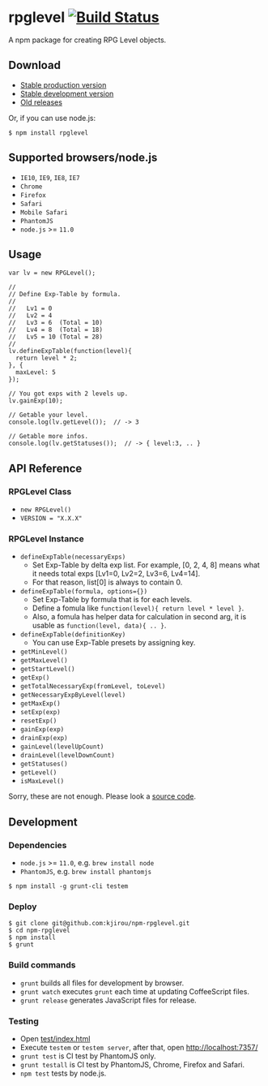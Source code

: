 rpglevel [![Build Status](https://travis-ci.org/kjirou/npm-rpglevel.png)](https://travis-ci.org/kjirou/npm-rpglevel)
========

A npm package for creating RPG Level objects.


## Download

- [Stable production version](https://raw.github.com/kjirou/npm-rpglevel/master/rpglevel.min.js)
- [Stable development version](https://raw.github.com/kjirou/npm-rpglevel/master/rpglevel.js)
- [Old releases](https://github.com/kjirou/npm-rpglevel/releases)

Or, if you can use node.js:
```
$ npm install rpglevel
```


## Supported browsers/node.js

- `IE10`, `IE9`, `IE8`, `IE7`
- `Chrome`
- `Firefox`
- `Safari`
- `Mobile Safari`
- `PhantomJS`
- `node.js` >= `11.0`


## Usage
```
var lv = new RPGLevel();

//
// Define Exp-Table by formula.
//
//   Lv1 = 0
//   Lv2 = 4
//   Lv3 = 6  (Total = 10)
//   Lv4 = 8  (Total = 18)
//   Lv5 = 10 (Total = 28)
//
lv.defineExpTable(function(level){
  return level * 2;
}, {
  maxLevel: 5
});

// You got exps with 2 levels up.
lv.gainExp(10);

// Getable your level.
console.log(lv.getLevel());  // -> 3

// Getable more infos.
console.log(lv.getStatuses());  // -> { level:3, .. }
```


## API Reference

### RPGLevel Class

- `new RPGLevel()`
- `VERSION = "X.X.X"`

### RPGLevel Instance

- `defineExpTable(necessaryExps)`
  - Set Exp-Table by delta exp list. For example, [0, 2, 4, 8] means what it needs total exps [Lv1=0, Lv2=2, Lv3=6, Lv4=14].
  - For that reason, list[0] is always to contain 0.
- `defineExpTable(formula, options={})`
  - Set Exp-Table by formula that is  for each levels.
  - Define a fomula like `function(level){ return level * level }`.
  - Also, a fomula has helper data for calculation in second arg, it is usable as `function(level, data){ .. }`.
- `defineExpTable(definitionKey)`
  - You can use Exp-Table presets by assigning key.
- `getMinLevel()`
- `getMaxLevel()`
- `getStartLevel()`
- `getExp()`
- `getTotalNecessaryExp(fromLevel, toLevel)`
- `getNecessaryExpByLevel(level)`
- `getMaxExp()`
- `setExp(exp)`
- `resetExp()`
- `gainExp(exp)`
- `drainExp(exp)`
- `gainLevel(levelUpCount)`
- `drainLevel(levelDownCount)`
- `getStatuses()`
- `getLevel()`
- `isMaxLevel()`

Sorry, these are not enough. Please look a [source code](https://github.com/kjirou/npm-rpglevel/blob/master/scripts/src/rpglevel.coffee).


## Development

### Dependencies

- `node.js` >= `11.0`, e.g. `brew install node`
- `PhantomJS`, e.g. `brew install phantomjs`

```
$ npm install -g grunt-cli testem
```

### Deploy

```
$ git clone git@github.com:kjirou/npm-rpglevel.git
$ cd npm-rpglevel
$ npm install
$ grunt
```

### Build commands

- `grunt` builds all files for development by browser.
- `grunt watch` executes `grunt` each time at updating CoffeeScript files.
- `grunt release` generates JavaScript files for release.

### Testing

- Open [test/index.html](test/index.html)
- Execute `testem` or `testem server`, after that, open [http://localhost:7357/](http://localhost:7357/)
- `grunt test` is CI test by PhantomJS only.
- `grunt testall` is CI test by PhantomJS, Chrome, Firefox and Safari.
- `npm test` tests by node.js.
